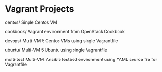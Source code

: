 # Vagrant Projects
centos/ 
  Single Centos VM

cookbook/
  Vagrant environment from OpenStack Cookbook

devops/
  Multi-VM 5 Centos VMs using single Vagrantfile

ubuntu/
  Multi-VM 5 Ubuntu using single Vagrantfile

multi-test
  Multi-VM, Ansible testbed environment using YAML source file for Vagrantfile


